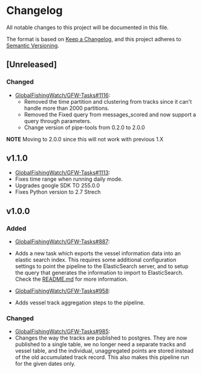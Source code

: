 # Changelog

All notable changes to this project will be documented in this file.

The format is based on [Keep a Changelog](https://keepachangelog.com/en/1.0.0/), and this project adheres to [Semantic Versioning](https://semver.org/spec/v2.0.0.html).

## [Unreleased]

### Changed

* [GlobalFishingWatch/GFW-Tasks#1116](https://github.com/GlobalFishingWatch/GFW-Tasks/issues/1116):
  * Removed the time partition and clustering from tracks since it can't handle more than 2000 partitions.
  * Removed the Fixed query from messages_scored and now support a query through parameters.
  * Change version of pipe-tools from 0.2.0 to 2.0.0
  
**NOTE** Moving to 2.0.0 since this will not work with previous 1.X

## v1.1.0 

* [GlobalFishingWatch/GFW-Tasks#1113](https://github.com/GlobalFishingWatch/GFW-Tasks/issues/1113):
 * Fixes time range when running daily mode.
 * Upgrades google SDK TO 255.0.0
 * Fixes Python version to 2.7 Strech

## v1.0.0 

### Added

* [GlobalFishingWatch/GFW-Tasks#887](https://github.com/GlobalFishingWatch/GFW-Tasks/issues/887):
 * Adds a new task which exports the vessel information data into an elastic search index. This requires some additional configuration settings to point the pipeline to the ElasticSearch server, and to setup the query that generates the information to import to ElasticSearch. Check the [README.md](README.md#Configuration) for more information.

* [GlobalFishingWatch/GFW-Tasks#958](https://github.com/GlobalFishingWatch/GFW-Tasks/issues/958):
 * Adds vessel track aggregation steps to the pipeline.

### Changed

* [GlobalFishingWatch/GFW-Tasks#985](https://github.com/GlobalFishingWatch/GFW-Tasks/issues/985):
 * Changes the way the tracks are published to postgres. They are now published to a single table, we no longer need a separate tracks and vessel table, and the individual, unaggregated points are stored instead of the old accumulated track record. This also makes this pipeline run for the given dates only.

